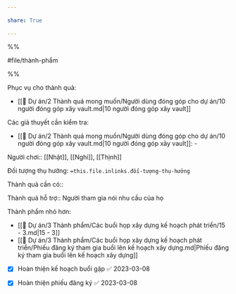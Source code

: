 ---  
share: True  
---  
%%  
#file/thành-phẩm  
%%  
  
Phục vụ cho thành quả:  
- [[📐 Dự án/2 Thành quả mong muốn/Người dùng đóng góp cho dự án/10 người đóng góp xây vault.md|10 người đóng góp xây vault]]  
  
Các giả thuyết cần kiểm tra:  
- [[📐 Dự án/2 Thành quả mong muốn/Người dùng đóng góp cho dự án/10 người đóng góp xây vault.md|10 người đóng góp xây vault]]: \-  
  
Người chơi:: [[Nhật]], [[Nghi]], [[Thịnh]]  
Đối tượng thụ hưởng: `=this.file.inlinks.đối-tượng-thụ-hưởng`  
  
  
Thành quả cần có::   
Thành quả hỗ trợ:: Người tham gia nói nhu cầu của họ  
  
Thành phẩm nhỏ hơn:  
- [[📐 Dự án/3 Thành phẩm/Các buổi họp xây dựng kế hoạch phát triển/15 - 3.md|15 - 3]]  
- [[📐 Dự án/3 Thành phẩm/Các buổi họp xây dựng kế hoạch phát triển/Phiếu đăng ký tham gia buổi lên kế hoạch xây dựng.md|Phiếu đăng ký tham gia buổi lên kế hoạch xây dựng]]  
  
  
- [x] Hoàn thiện kế hoạch buổi gặp ✅ 2023-03-08  
- [x] Hoàn thiện phiếu đăng ký ✅ 2023-03-08  
